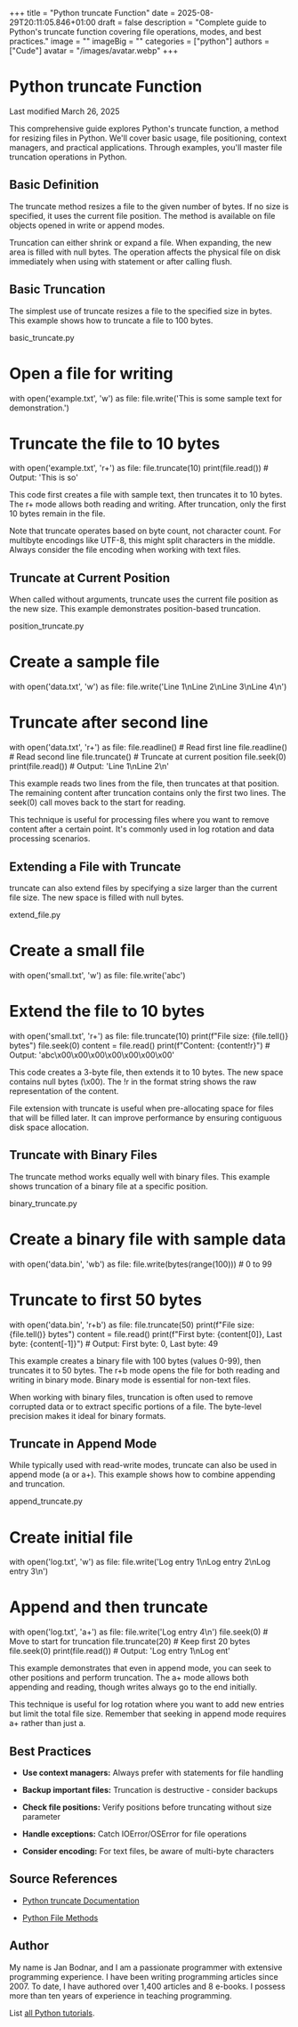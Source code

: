 +++
title = "Python truncate Function"
date = 2025-08-29T20:11:05.846+01:00
draft = false
description = "Complete guide to Python's truncate function covering file operations, modes, and best practices."
image = ""
imageBig = ""
categories = ["python"]
authors = ["Cude"]
avatar = "/images/avatar.webp"
+++

# Python truncate Function

Last modified March 26, 2025

This comprehensive guide explores Python's truncate function, a
method for resizing files in Python. We'll cover basic usage, file positioning,
context managers, and practical applications. Through examples, you'll master
file truncation operations in Python.

## Basic Definition

The truncate method resizes a file to the given number of bytes.
If no size is specified, it uses the current file position. The method is
available on file objects opened in write or append modes.

Truncation can either shrink or expand a file. When expanding, the new area is
filled with null bytes. The operation affects the physical file on disk
immediately when using with statement or after calling flush.

## Basic Truncation

The simplest use of truncate resizes a file to the specified
size in bytes. This example shows how to truncate a file to 100 bytes.

basic_truncate.py
  

# Open a file for writing
with open('example.txt', 'w') as file:
    file.write('This is some sample text for demonstration.')
    
# Truncate the file to 10 bytes
with open('example.txt', 'r+') as file:
    file.truncate(10)
    print(file.read())  # Output: 'This is so'

This code first creates a file with sample text, then truncates it to 10 bytes.
The r+ mode allows both reading and writing. After truncation,
only the first 10 bytes remain in the file.

Note that truncate operates based on byte count, not character count. For
multibyte encodings like UTF-8, this might split characters in the middle.
Always consider the file encoding when working with text files.

## Truncate at Current Position

When called without arguments, truncate uses the current file
position as the new size. This example demonstrates position-based truncation.

position_truncate.py
  

# Create a sample file
with open('data.txt', 'w') as file:
    file.write('Line 1\nLine 2\nLine 3\nLine 4\n')

# Truncate after second line
with open('data.txt', 'r+') as file:
    file.readline()  # Read first line
    file.readline()  # Read second line
    file.truncate()  # Truncate at current position
    file.seek(0)
    print(file.read())  # Output: 'Line 1\nLine 2\n'

This example reads two lines from the file, then truncates at that position.
The remaining content after truncation contains only the first two lines.
The seek(0) call moves back to the start for reading.

This technique is useful for processing files where you want to remove content
after a certain point. It's commonly used in log rotation and data processing
scenarios.

## Extending a File with Truncate

truncate can also extend files by specifying a size larger than
the current file size. The new space is filled with null bytes.

extend_file.py
  

# Create a small file
with open('small.txt', 'w') as file:
    file.write('abc')

# Extend the file to 10 bytes
with open('small.txt', 'r+') as file:
    file.truncate(10)
    print(f"File size: {file.tell()} bytes")
    file.seek(0)
    content = file.read()
    print(f"Content: {content!r}")  # Output: 'abc\x00\x00\x00\x00\x00\x00\x00'

This code creates a 3-byte file, then extends it to 10 bytes. The new space
contains null bytes (\x00). The !r in the format
string shows the raw representation of the content.

File extension with truncate is useful when pre-allocating space for files
that will be filled later. It can improve performance by ensuring contiguous
disk space allocation.

## Truncate with Binary Files

The truncate method works equally well with binary files. This
example shows truncation of a binary file at a specific position.

binary_truncate.py
  

# Create a binary file with sample data
with open('data.bin', 'wb') as file:
    file.write(bytes(range(100)))  # 0 to 99

# Truncate to first 50 bytes
with open('data.bin', 'r+b') as file:
    file.truncate(50)
    print(f"File size: {file.tell()} bytes")
    content = file.read()
    print(f"First byte: {content[0]}, Last byte: {content[-1]}")
    # Output: First byte: 0, Last byte: 49

This example creates a binary file with 100 bytes (values 0-99), then truncates
it to 50 bytes. The r+b mode opens the file for both reading and
writing in binary mode. Binary mode is essential for non-text files.

When working with binary files, truncation is often used to remove corrupted
data or to extract specific portions of a file. The byte-level precision makes
it ideal for binary formats.

## Truncate in Append Mode

While typically used with read-write modes, truncate can also be
used in append mode (a or a+). This example shows
how to combine appending and truncation.

append_truncate.py
  

# Create initial file
with open('log.txt', 'w') as file:
    file.write('Log entry 1\nLog entry 2\nLog entry 3\n')

# Append and then truncate
with open('log.txt', 'a+') as file:
    file.write('Log entry 4\n')
    file.seek(0)  # Move to start for truncation
    file.truncate(20)  # Keep first 20 bytes
    file.seek(0)
    print(file.read())  # Output: 'Log entry 1\nLog ent'

This example demonstrates that even in append mode, you can seek to other
positions and perform truncation. The a+ mode allows both
appending and reading, though writes always go to the end initially.

This technique is useful for log rotation where you want to add new entries
but limit the total file size. Remember that seeking in append mode requires
a+ rather than just a.

## Best Practices

- **Use context managers:** Always prefer with statements for file handling

- **Backup important files:** Truncation is destructive - consider backups

- **Check file positions:** Verify positions before truncating without size parameter

- **Handle exceptions:** Catch IOError/OSError for file operations

- **Consider encoding:** For text files, be aware of multi-byte characters

## Source References

- [Python truncate Documentation](https://docs.python.org/3/library/io.html#io.IOBase.truncate)

- [Python File Methods](https://docs.python.org/3/tutorial/inputoutput.html#methods-of-file-objects)

## Author

My name is Jan Bodnar, and I am a passionate programmer with extensive
programming experience. I have been writing programming articles since 2007.
To date, I have authored over 1,400 articles and 8 e-books. I possess more
than ten years of experience in teaching programming.

List [all Python tutorials](/python/).
